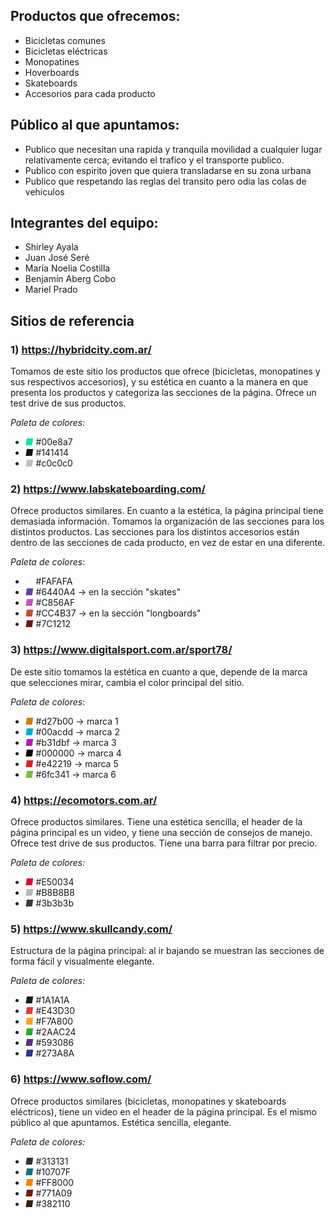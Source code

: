 ## **Productos que ofrecemos:**
- Bicicletas comunes
- Bicicletas eléctricas
- Monopatines
- Hoverboards
- Skateboards
- Accesorios para cada producto

## **Público al que apuntamos:**
- Publico que necesitan una rapida y tranquila movilidad a cualquier lugar relativamente cerca; evitando el trafico y el transporte publico.
- Publico con espirito joven que quiera transladarse en su zona urbana 
- Publico que respetando las reglas del transito pero odia las colas de vehiculos


## **Integrantes del equipo:**
- Shirley Ayala 
- Juan José Seré
- María Noelia Costilla
- Benjamín Aberg Cobo
- Mariel Prado


## **Sitios de referencia**
### 1) https://hybridcity.com.ar/
Tomamos de este sitio los productos que ofrece (bicicletas, monopatines y sus respectivos accesorios), y su estética en cuanto a la manera en que presenta los productos y categoriza las secciones de la página. Ofrece un test drive de sus productos.

*Paleta de colores*:

- <i style="color:#00e8a7">&#9632;</i> #00e8a7
- <i style="color:#141414">&#9632;</i> #141414
- <i style="color:#c0c0c0">&#9632;</i> #c0c0c0

### 2) https://www.labskateboarding.com/
Ofrece productos similares. En cuanto a la estética, la página principal tiene demasiada información. Tomamos la organización de las secciones para los distintos productos. Las secciones para los distintos accesorios están dentro de las secciones de cada producto, en vez de estar en una diferente. 

*Paleta de colores*:
- <i style="color:#FAFAFA">&#9632;</i> #FAFAFA
- <i style="color:#6440A4">&#9632;</i> #6440A4 -> en la sección "skates"
- <i style="color:#C856AF">&#9632;</i> #C856AF
- <i style="color:#CC4B37">&#9632;</i> #CC4B37 -> en la sección "longboards"
- <i style="color:#7C1212">&#9632;</i> #7C1212


### 3) https://www.digitalsport.com.ar/sport78/
De este sitio tomamos la estética en cuanto a que, depende de la marca que selecciones mirar, cambia el color principal del sitio.

*Paleta de colores*:
- <i style="color:#d27b00">&#9632;</i> #d27b00 -> marca 1
- <i style="color:#00acdd">&#9632;</i> #00acdd -> marca 2
- <i style="color:#b31dbf">&#9632;</i> #b31dbf -> marca 3
- <i style="color:#000000">&#9632;</i> #000000 -> marca 4
- <i style="color:#e42219">&#9632;</i> #e42219 -> marca 5
- <i style="color:#6fc341">&#9632;</i> #6fc341 -> marca 6


### 4) https://ecomotors.com.ar/
Ofrece productos similares. Tiene una estética sencilla, el header de la página principal es un video, y tiene una sección de consejos de manejo. Ofrece test drive de sus productos. Tiene una barra para filtrar por precio.

*Paleta de colores:*
- <i style="color:#E50034">&#9632;</i> #E50034
- <i style="color:#B8B8B8">&#9632;</i> #B8B8B8
- <i style="color:#3b3b3b">&#9632;</i> #3b3b3b


### 5) https://www.skullcandy.com/
Estructura de la página principal: al ir bajando se muestran las secciones de forma fácil y visualmente elegante.

*Paleta de colores:*
- <i style="color:#1A1A1A">&#9632;</i> #1A1A1A
- <i style="color:#E43D30">&#9632;</i> #E43D30
- <i style="color:#F7A800">&#9632;</i> #F7A800
- <i style="color:#2AAC24">&#9632;</i> #2AAC24
- <i style="color:#593086">&#9632;</i> #593086
- <i style="color:#273A8A">&#9632;</i> #273A8A


### 6) https://www.soflow.com/
Ofrece productos similares (bicicletas, monopatines y skateboards eléctricos), tiene un video en el header de la página principal. Es el mismo público al que apuntamos. Estética sencilla, elegante. 

*Paleta de colores:*
- <i style="color:#313131">&#9632;</i> #313131
- <i style="color:#10707F">&#9632;</i> #10707F
- <i style="color:#FF8000">&#9632;</i> #FF8000
- <i style="color:#771A09">&#9632;</i> #771A09
- <i style="color:#382110">&#9632;</i> #382110
